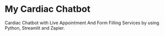 # My Cardiac Chatbot
Cardiac Chatbot with Live Appointment And Form Filling Services by using Python, Streamlit and Zapier.
